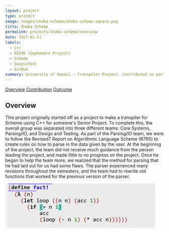 ```yaml
---
layout: project
type: project
image: images/shaka-scheme/shaka-scheme-square.png
title: Shaka Scheme
permalink: projects/shaka-scheme/overview
date: 2017-01-11
labels:
  - C++
  - EE296 (Sophomore Project)
  - Scheme
  - GoogleTest
  - GitHub
summary: University of Hawaii - Transpiler Project. Contributed as part of the Parsing/IO team to create a REPL for a basic Scheme interpretter using C++.
---
```


<div class="ui three item menu">
  <a href="/projects/shaka-scheme/overview" class="active item">Overview</a>
  <a href="/projects/shaka-scheme/contribution" class="item">Contribution</a>
  <a href="/projects/shaka-scheme/outcome" class="item">Outcome</a>
</div>

<h2>Overview</h2>
<p>
This project originally started off as a project to make a transpiler for Scheme using C++ for someone's Senior Project. To complete this, the overall group was separated into three different teams: Core Systems, Parsing/IO, and Design and Testing. As part of the Parsing/IO team, we were to follow the Revised7 Report on Algorithmic Language Scheme (R7RS) to create rules on how to parse in the data given by the user. At the beginning of the project, the team did not receive much guidance from the person leading the project, and made little to no progress on the project. Once he began to help the team more, we realized that the method for parsing that he had laid out for us had some flaws. The parser experienced many revisions throughout the semesters, and the team had to rewrite old functions that worked for the previous version of the parser.
</p>

<img class="ui centered rounded image" src="/images/shaka-scheme/shaka-scheme_sample.png">

